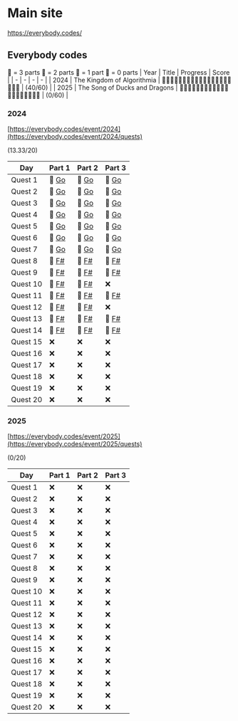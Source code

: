 # Main site
https://everybody.codes/

## Everybody codes
🐔 = 3 parts
🐥 = 2 parts
🐣 = 1 part
🥚 = 0 parts
| Year | Title | Progress | Score |
| - | - | - | - |
| 2024 | The Kingdom of Algorithmia |    🐔🐔🐔🐔🐔🐔🐔🐔🐔🐥🐔🐥🐔🐔🥚🥚🥚🥚🥚🥚 | (40/60) | 
| 2025 | The Song of Ducks and Dragons | 🥚🥚🥚🥚🥚🥚🥚🥚🥚🥚🥚🥚🥚🥚🥚🥚🥚🥚🥚🥚 | (0/60) | 

### 2024

[https://everybody.codes/event/2024](https://everybody.codes/event/2024/quests)

(13.33/20)

|Day      | Part 1 | Part 2 | Part 3 |
|---------|----|----|----|
| Quest 1   | 🐤 [Go](./EverybodyCodes_2024/quest01/quest01_1.go) | 🐤 [Go](./EverybodyCodes_2024/quest01/quest01_2.go) | 🐤 [Go](./EverybodyCodes_2024/quest01/quest01_3.go) |
| Quest 2   | 🐤 [Go](./EverybodyCodes_2024/quest02/quest02_1.go) | 🐤 [Go](./EverybodyCodes_2024/quest02/quest02_2.go) | 🐤 [Go](./EverybodyCodes_2024/quest02/quest02_3.go) |
| Quest 3   | 🐤 [Go](./EverybodyCodes_2024/quest03/quest03_1.go) | 🐤 [Go](./EverybodyCodes_2024/quest03/quest03_2.go) | 🐤 [Go](./EverybodyCodes_2024/quest03/quest03_3.go) |
| Quest 4   | 🐤 [Go](./EverybodyCodes_2024/quest04/quest04_1.go) | 🐤 [Go](./EverybodyCodes_2024/quest04/quest04_2.go) | 🐤 [Go](./EverybodyCodes_2024/quest04/quest04_3.go) |
| Quest 5   | 🐤 [Go](./EverybodyCodes_2024/quest05/quest05_1.go) | 🐤 [Go](./EverybodyCodes_2024/quest05/quest05_2.go) | 🐤 [Go](./EverybodyCodes_2024/quest05/quest05_3.go) |
| Quest 6   | 🐤 [Go](./EverybodyCodes_2024/quest06/quest06_1.go) | 🐤 [Go](./EverybodyCodes_2024/quest06/quest06_2.go) | 🐤 [Go](./EverybodyCodes_2024/quest06/quest06_3.go) |
| Quest 7   | 🐤 [Go](./EverybodyCodes_2024/quest07/quest07_1.go) | 🐤 [Go](./EverybodyCodes_2024/quest07/quest07_2.go) | 🐤 [Go](./EverybodyCodes_2024/quest07/quest07_3.go) |
| Quest 8   | 🐤 [F#](./EverybodyCodes_2024_FSharp/quest08/quest08_1.fs) | 🐤 [F#](./EverybodyCodes_2024_FSharp/quest08/quest08_2.fs) | 🐤 [F#](./EverybodyCodes_2024_FSharp/quest08/quest08_3.fs) |
| Quest 9   | 🐤 [F#](./EverybodyCodes_2024_FSharp/quest09/quest09_1.fs) | 🐤 [F#](./EverybodyCodes_2024_FSharp/quest09/quest09_2.fs) | 🐤 [F#](./EverybodyCodes_2024_FSharp/quest09/quest09_3.fs) |
| Quest 10  | 🐤 [F#](./EverybodyCodes_2024_FSharp/quest10/quest10_1.fs) | 🐤 [F#](./EverybodyCodes_2024_FSharp/quest10/quest10_2.fs) | ❌ |
| Quest 11  | 🐤 [F#](./EverybodyCodes_2024_FSharp/quest11/quest11_1.fs) | 🐤 [F#](./EverybodyCodes_2024_FSharp/quest11/quest11_2.fs) | 🐤 [F#](./EverybodyCodes_2024_FSharp/quest11/quest11_3.fs) |
| Quest 12  | 🐤 [F#](./EverybodyCodes_2024_FSharp/quest12/quest12_1.fs)  | 🐤 [F#](./EverybodyCodes_2024_FSharp/quest12/quest12_2.fs) | ❌ |
| Quest 13  | 🐤 [F#](./EverybodyCodes_2024_FSharp/quest13/quest13_1.fs) | 🐤 [F#](./EverybodyCodes_2024_FSharp/quest13/quest13_2.fs) | 🐤 [F#](./EverybodyCodes_2024_FSharp/quest13/quest13_3.fs) |
| Quest 14  | 🐤 [F#](./EverybodyCodes_2024_FSharp/quest14/quest14_1.fs) | 🐤 [F#](./EverybodyCodes_2024_FSharp/quest14/quest14_2.fs) | 🐤 [F#](./EverybodyCodes_2024_FSharp/quest14/quest14_3.fs) |
| Quest 15  | ❌  | ❌ | ❌ |
| Quest 16  | ❌  | ❌ | ❌ |
| Quest 17  | ❌  | ❌ | ❌ |
| Quest 18  | ❌  | ❌ | ❌ |
| Quest 19  | ❌  | ❌ | ❌ |
| Quest 20  | ❌  | ❌ | ❌ |

### 2025

[https://everybody.codes/event/2025](https://everybody.codes/event/2025/quests)

(0/20)

|Day      | Part 1 | Part 2 | Part 3 |
|---------|----|----|----|
| Quest 1   | ❌  | ❌ | ❌ |
| Quest 2   | ❌  | ❌ | ❌ |
| Quest 3   | ❌  | ❌ | ❌ |
| Quest 4   | ❌  | ❌ | ❌ |
| Quest 5   | ❌  | ❌ | ❌ |
| Quest 6   | ❌  | ❌ | ❌ |
| Quest 7   | ❌  | ❌ | ❌ |
| Quest 8   | ❌  | ❌ | ❌ |
| Quest 9   | ❌  | ❌ | ❌ |
| Quest 10  | ❌  | ❌ | ❌ |
| Quest 11  | ❌  | ❌ | ❌ |
| Quest 12  | ❌  | ❌ | ❌ |
| Quest 13  | ❌  | ❌ | ❌ |
| Quest 14  | ❌  | ❌ | ❌ |
| Quest 15  | ❌  | ❌ | ❌ |
| Quest 16  | ❌  | ❌ | ❌ |
| Quest 17  | ❌  | ❌ | ❌ |
| Quest 18  | ❌  | ❌ | ❌ |
| Quest 19  | ❌  | ❌ | ❌ |
| Quest 20  | ❌  | ❌ | ❌ |